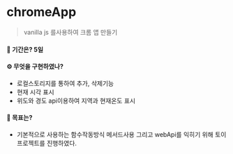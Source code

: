 # chromeApp
 > vanilla js 를사용하여 크롬 앱 만들기
 



#### 📃 기간은? 5일
#### ⚙ 무엇을 구현하였나? 
- 로컬스토리지를 통하여 추가, 삭제기능
- 현재 시각 표시
- 위도와 경도 api이용하여 지역과 현재온도 표시

#### 💫 목표는? 
- 기본적으로 사용하는 함수작동방식 메서드사용 그리고 webApi를 익히기 위해 토이프로젝트를 진행하였다. 




